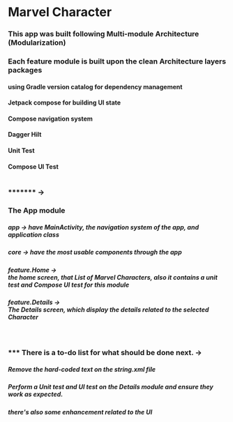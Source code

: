 # Marvel Character

<h3> This app was built following Multi-module Architecture (Modularization) 
<h3> Each feature module is built upon the clean Architecture layers packages
<h4> using Gradle version catalog for dependency management
<h4> Jetpack compose for building UI state
<h4> Compose navigation system
<h4> Dagger Hilt<br>
<h4> Unit Test<br>
<h4> Compose UI Test<br>

  
<br>
<h3> ******* ->  
<h3>The App module</h3>
<h5>app -> have MainActivity, the navigation system of the app, and application class</h5>
<h5>core -> have the most usable components through the app</h5>
<h5>feature.Home -> <br> the home screen, that List of Marvel Characters, also it contains a unit test and Compose UI test for this module</h5>
<h5>feature.Details -> <br> The Details screen, which display the details related to the selected Character</h5>



<br>
<h3> *** There is a to-do list for what should be done next. ->
<h5> Remove the hard-coded text on the string.xml file
<h5> Perform a Unit test and UI test on the Details module and ensure they work as expected.
<h5> there's also some enhancement related to the UI




